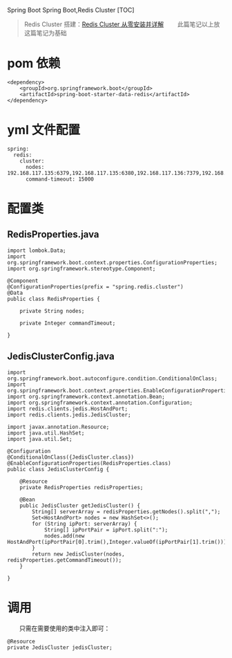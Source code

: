Spring Boot
Spring Boot,Redis Cluster
[TOC]

> Redis Cluster 搭建：[Redis Cluster 从零安装并详解](https://blog.csdn.net/wo18237095579/article/details/80895413)
> &emsp;&emsp;此篇笔记以上放这篇笔记为基础

# pom 依赖

```
<dependency>
	<groupId>org.springframework.boot</groupId>
	<artifactId>spring-boot-starter-data-redis</artifactId>
</dependency>
```

# yml 文件配置

```
spring:
  redis:
    cluster:
      nodes: 192.168.117.135:6379,192.168.117.135:6380,192.168.117.136:7379,192.168.117.136:7380,192.168.117.137:8379,192.168.117.137:8380
      command-timeout: 15000
```

# 配置类

## RedisProperties.java

```
import lombok.Data;
import org.springframework.boot.context.properties.ConfigurationProperties;
import org.springframework.stereotype.Component;

@Component
@ConfigurationProperties(prefix = "spring.redis.cluster")
@Data
public class RedisProperties {

    private String nodes;

    private Integer commandTimeout;

}
```

## JedisClusterConfig.java

```
import org.springframework.boot.autoconfigure.condition.ConditionalOnClass;
import org.springframework.boot.context.properties.EnableConfigurationProperties;
import org.springframework.context.annotation.Bean;
import org.springframework.context.annotation.Configuration;
import redis.clients.jedis.HostAndPort;
import redis.clients.jedis.JedisCluster;

import javax.annotation.Resource;
import java.util.HashSet;
import java.util.Set;

@Configuration
@ConditionalOnClass({JedisCluster.class})
@EnableConfigurationProperties(RedisProperties.class)
public class JedisClusterConfig {

    @Resource
    private RedisProperties redisProperties;

    @Bean
    public JedisCluster getJedisCluster() {
        String[] serverArray = redisProperties.getNodes().split(",");
        Set<HostAndPort> nodes = new HashSet<>();
        for (String ipPort: serverArray) {
            String[] ipPortPair = ipPort.split(":");
            nodes.add(new HostAndPort(ipPortPair[0].trim(),Integer.valueOf(ipPortPair[1].trim())));
        }
        return new JedisCluster(nodes, redisProperties.getCommandTimeout());
    }

}
```

# 调用

&emsp;&emsp;只需在需要使用的类中注入即可：

```
@Resource
private JedisCluster jedisCluster;
```
